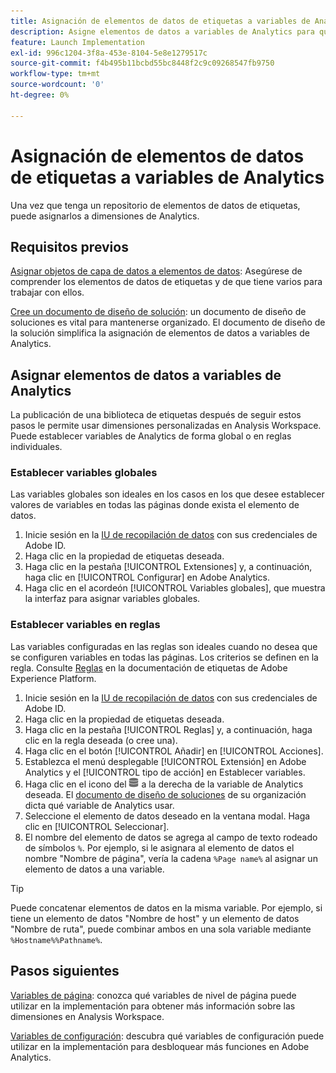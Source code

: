 ```yaml
---
title: Asignación de elementos de datos de etiquetas a variables de Analytics
description: Asigne elementos de datos a variables de Analytics para que pueda utilizarlos como dimensiones en Analysis Workspace.
feature: Launch Implementation
exl-id: 996c1204-3f8a-453e-8104-5e8e1279517c
source-git-commit: f4b495b11bcbd55bc8448f2c9c09268547fb9750
workflow-type: tm+mt
source-wordcount: '0'
ht-degree: 0%

---
```



# Asignación de elementos de datos de etiquetas a variables de Analytics

Una vez que tenga un repositorio de elementos de datos de etiquetas, puede asignarlos a dimensiones de Analytics.

## Requisitos previos

[Asignar objetos de capa de datos a elementos de datos](layer-to-elements.md): Asegúrese de comprender los elementos de datos de etiquetas y de que tiene varios para trabajar con ellos.

[Cree un documento de diseño de solución](../prepare/solution-design.md): un documento de diseño de soluciones es vital para mantenerse organizado. El documento de diseño de la solución simplifica la asignación de elementos de datos a variables de Analytics.

## Asignar elementos de datos a variables de Analytics

La publicación de una biblioteca de etiquetas después de seguir estos pasos le permite usar dimensiones personalizadas en Analysis Workspace. Puede establecer variables de Analytics de forma global o en reglas individuales.

### Establecer variables globales

Las variables globales son ideales en los casos en los que desee establecer valores de variables en todas las páginas donde exista el elemento de datos.

1. Inicie sesión en la [IU de recopilación de datos](https://experience.adobe.com/data-collection) con sus credenciales de Adobe ID.
1. Haga clic en la propiedad de etiquetas deseada.
1. Haga clic en la pestaña [!UICONTROL Extensiones] y, a continuación, haga clic en [!UICONTROL Configurar] en Adobe Analytics.
1. Haga clic en el acordeón [!UICONTROL Variables globales], que muestra la interfaz para asignar variables globales.

### Establecer variables en reglas

Las variables configuradas en las reglas son ideales cuando no desea que se configuren variables en todas las páginas. Los criterios se definen en la regla. Consulte [Reglas](https://experienceleague.adobe.com/docs/experience-platform/tags/ui/rules.html?lang=es) en la documentación de etiquetas de Adobe Experience Platform.

1. Inicie sesión en la [IU de recopilación de datos](https://experience.adobe.com/data-collection) con sus credenciales de Adobe ID.
1. Haga clic en la propiedad de etiquetas deseada.
1. Haga clic en la pestaña [!UICONTROL Reglas] y, a continuación, haga clic en la regla deseada (o cree una).
1. Haga clic en el botón [!UICONTROL Añadir] en [!UICONTROL Acciones].
1. Establezca el menú desplegable [!UICONTROL Extensión] en Adobe Analytics y el [!UICONTROL tipo de acción] en Establecer variables.
1. Haga clic en el icono del ![elemento de datos](assets/data-element.png) a la derecha de la variable de Analytics deseada. El [documento de diseño de soluciones](../prepare/solution-design.md) de su organización dicta qué variable de Analytics usar.
1. Seleccione el elemento de datos deseado en la ventana modal. Haga clic en [!UICONTROL Seleccionar].
1. El nombre del elemento de datos se agrega al campo de texto rodeado de símbolos `%`. Por ejemplo, si le asignara al elemento de datos el nombre &quot;Nombre de página&quot;, vería la cadena `%Page name%` al asignar un elemento de datos a una variable.

>[!TIP]
>
>Puede concatenar elementos de datos en la misma variable. Por ejemplo, si tiene un elemento de datos &quot;Nombre de host&quot; y un elemento de datos &quot;Nombre de ruta&quot;, puede combinar ambos en una sola variable mediante `%Hostname%%Pathname%`.

## Pasos siguientes

[Variables de página](../vars/page-vars/page-variables.md): conozca qué variables de nivel de página puede utilizar en la implementación para obtener más información sobre las dimensiones en Analysis Workspace.

[Variables de configuración](../vars/config-vars/configuration-variables.md): descubra qué variables de configuración puede utilizar en la implementación para desbloquear más funciones en Adobe Analytics.
